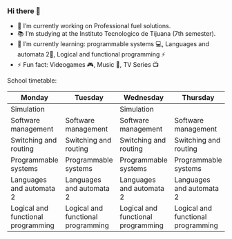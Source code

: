 ### Hi there 👋
- 🚗 I’m currently working on Professional fuel solutions.
- 📚 I’m studying at the Instituto Tecnologico de Tijuana (7th semester).
- 🌱 I’m currently learning: programmable systems 💻, Languages and automata 2📜,  Logical and functional programming ⚡
- ⚡ Fun fact: Videogames 🎮, Music 🎵, TV Series 📺

School timetable:

Monday | Tuesday | Wednesday | Thursday | Friday |
------------ | -------------| --------------| ------------- | -------------
Simulation |                             | Simulation  |         | Simulation
Software management | Software management | Software management | Software management | Software management 
Switching and routing | Switching and routing | Switching and routing | Switching and routing  | Switching and routing
Programmable systems | Programmable systems | Programmable systems | Programmable systems
Languages and automata 2 | Languages and automata 2 | Languages and automata 2 | Languages and automata 2 | Languages and automata 2
Logical and functional programming | Logical and functional programming | Logical and functional programming | Logical and functional programming |


<!--
**Rhernandez14/Rhernandez14** is a ✨ _special_ ✨ repository because its `README.md` (this file) appears on your GitHub profile.

Here are some ideas to get you started:

- 
- 🌱 I’m currently learning ...
- 👯 I’m looking to collaborate on ...
- 🤔 I’m looking for help with ...
- 💬 Ask me about ...
- 📫 How to reach me: ...
- 😄 Pronouns: ...
- ⚡ Fun fact: ...
-->

